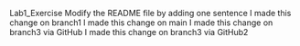 Lab1_Exercise
Modify the README file by adding one sentence
I made this change on branch1
I made this change on main
I made this change on branch3 via GitHub
I made this change on branch3 via GitHub2
